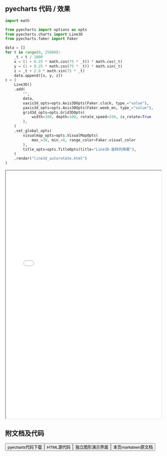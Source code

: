 
## pyecharts 代码 / 效果

```python
import math

from pyecharts import options as opts
from pyecharts.charts import Line3D
from pyecharts.faker import Faker

data = []
for t in range(0, 25000):
    _t = t / 1000
    x = (1 + 0.25 * math.cos(75 * _t)) * math.cos(_t)
    y = (1 + 0.25 * math.cos(75 * _t)) * math.sin(_t)
    z = _t + 2.0 * math.sin(75 * _t)
    data.append([x, y, z])
c = (
    Line3D()
    .add(
        "",
        data,
        xaxis3d_opts=opts.Axis3DOpts(Faker.clock, type_="value"),
        yaxis3d_opts=opts.Axis3DOpts(Faker.week_en, type_="value"),
        grid3d_opts=opts.Grid3DOpts(
            width=100, depth=100, rotate_speed=150, is_rotate=True
        ),
    )
    .set_global_opts(
        visualmap_opts=opts.VisualMapOpts(
            max_=30, min_=0, range_color=Faker.visual_color
        ),
        title_opts=opts.TitleOpts(title="Line3D-旋转的弹簧"),
    )
    .render("line3d_autorotate.html")
)

```

<iframe width="100%" height="800px" src="/pyecharts/Line3D/line3d_autorotate.html"></iframe>

## 附文档及代码

<a href="https://cdn.jsdelivr.net/gh/wfy-belief/python/docs/pyecharts/Line3D/line3d_autorotate.py"><button class="mybutton">pyecharts代码下载</button></a><a href="https://cdn.jsdelivr.net/gh/wfy-belief/python/docs/pyecharts/Line3D/line3d_autorotate.html"><button class="mybutton">HTML源代码</button></a><a href="https://python.wfyblog.cn/pyecharts/Line3D/line3d_autorotate.html"><button class="mybutton">独立图形演示界面</button></a><a href="https://cdn.jsdelivr.net/gh/wfy-belief/python/docs/pyecharts/Line3D/line3d_autorotate.md"><button class="mybutton">本页markdown原文档</button></a>